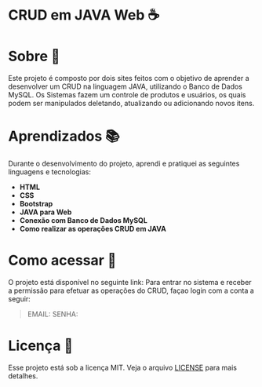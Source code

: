 # CRUD em JAVA Web :coffee:

# Sobre :raising_hand:

Este projeto é composto por dois sites feitos com o objetivo de aprender a desenvolver um CRUD na linguagem JAVA, utilizando o Banco de Dados MySQL. Os Sistemas fazem um controle de produtos e usuários, os quais podem ser manipulados deletando, atualizando ou adicionando novos itens.

# Aprendizados :books:
Durante o desenvolvimento do projeto, aprendi e pratiquei as seguintes linguagens e tecnologias:

* **HTML**
* **CSS**
* **Bootstrap**
* **JAVA para Web**
* **Conexão com Banco de Dados MySQL**
* **Como realizar as operações CRUD em JAVA**

# Como acessar :link:
O projeto está disponível no seguinte link:
Para entrar no sistema e receber a permissão para efetuar as operações do CRUD, façao login com a conta a seguir:
> EMAIL: 
> SENHA:

#  Licença :bookmark_tabs:

Esse projeto está sob a licença MIT. Veja o arquivo  [LICENSE](https://github.com/beatrizdossantos/Crud_JavaWeb/blob/main/LICENSE) para mais detalhes.

